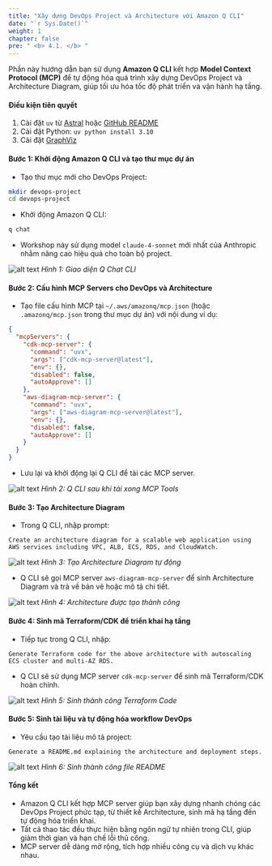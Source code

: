 ```yaml
---
title: "Xây dựng DevOps Project và Architecture với Amazon Q CLI"
date: "`r Sys.Date()`"
weight: 1
chapter: false
pre: " <b> 4.1. </b> "
---
```


Phần này hướng dẫn bạn sử dụng **Amazon Q CLI** kết hợp **Model Context Protocol (MCP)** để tự động hóa quá trình xây dựng DevOps Project và Architecture Diagram, giúp tối ưu hóa tốc độ phát triển và vận hành hạ tầng.

#### Điều kiện tiên quyết

1. Cài đặt `uv` từ [Astral](https://docs.astral.sh/uv/getting-started/installation/) hoặc [GitHub README](https://github.com/astral-sh/uv#installation)
2. Cài đặt Python: `uv python install 3.10`
3. Cài đặt [GraphViz](https://www.graphviz.org/)

#### Bước 1: Khởi động Amazon Q CLI và tạo thư mục dự án

- Tạo thư mục mới cho DevOps Project:

```bash
mkdir devops-project
cd devops-project
```

- Khởi động Amazon Q CLI:

```bash
q chat
```

- Workshop này sử dụng model `claude-4-sonnet` mới nhất của Anthropic nhằm nâng cao hiệu quả cho toàn bộ project.

![alt text](/images/4-hands-on-demo/4.1-q-cli/image.png?width=90pc)
*Hình 1: Giao diện Q Chat CLI*

#### Bước 2: Cấu hình MCP Servers cho DevOps và Architecture

- Tạo file cấu hình MCP tại `~/.aws/amazonq/mcp.json` (hoặc `.amazonq/mcp.json` trong thư mục dự án) với nội dung ví dụ:

```json
{
  "mcpServers": {
    "cdk-mcp-server": {
      "command": "uvx",
      "args": ["cdk-mcp-server@latest"],
      "env": {},
      "disabled": false,
      "autoApprove": []
    },
    "aws-diagram-mcp-server": {
      "command": "uvx",
      "args": ["aws-diagram-mcp-server@latest"],
      "env": {},
      "disabled": false,
      "autoApprove": []
    }
  }
}
```

- Lưu lại và khởi động lại Q CLI để tải các MCP server.

![alt text](/images/4-hands-on-demo/4.1-q-cli/image-1.png?width=90pc)
*Hình 2: Q CLI sau khi tải xong MCP Tools*

#### Bước 3: Tạo Architecture Diagram

- Trong Q CLI, nhập prompt:

```
Create an architecture diagram for a scalable web application using AWS services including VPC, ALB, ECS, RDS, and CloudWatch.
```

![alt text](/images/4-hands-on-demo/4.1-q-cli/gif-1.gif?width=90pc)
*Hình 3: Tạo Architecture Diagram tự động*

- Q CLI sẽ gọi MCP server `aws-diagram-mcp-server` để sinh Architecture Diagram và trả về bản vẽ hoặc mô tả chi tiết.

![alt text](/images/4-hands-on-demo/4.1-q-cli/image-2.png?width=90pc)
*Hình 4: Architecture được tạo thành công*

#### Bước 4: Sinh mã Terraform/CDK để triển khai hạ tầng

- Tiếp tục trong Q CLI, nhập:

```
Generate Terraform code for the above architecture with autoscaling ECS cluster and multi-AZ RDS.
```

- Q CLI sẽ sử dụng MCP server `cdk-mcp-server` để sinh mã Terraform/CDK hoàn chỉnh.

![alt text](/images/4-hands-on-demo/4.1-q-cli/gif-2.gif?width=90pc)
*Hình 5: Sinh thành công Terraform Code*

#### Bước 5: Sinh tài liệu và tự động hóa workflow DevOps

- Yêu cầu tạo tài liệu mô tả project:

```
Generate a README.md explaining the architecture and deployment steps.
```

![alt text](/images/4-hands-on-demo/4.1-q-cli/image-3.png?width=90pc)
*Hình 6: Sinh thành công file README*

#### Tổng kết

- Amazon Q CLI kết hợp MCP server giúp bạn xây dựng nhanh chóng các DevOps Project phức tạp, từ thiết kế Architecture, sinh mã hạ tầng đến tự động hóa triển khai.
- Tất cả thao tác đều thực hiện bằng ngôn ngữ tự nhiên trong CLI, giúp giảm thời gian và hạn chế lỗi thủ công.
- MCP server dễ dàng mở rộng, tích hợp nhiều công cụ và dịch vụ khác nhau.

